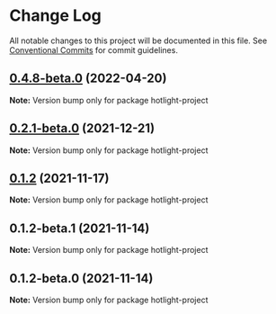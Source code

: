 # Change Log

All notable changes to this project will be documented in this file.
See [Conventional Commits](https://conventionalcommits.org) for commit guidelines.

## [0.4.8-beta.0](https://github.com/arnklint/hotlight/compare/v0.4.7...v0.4.8-beta.0) (2022-04-20)

**Note:** Version bump only for package hotlight-project





## [0.2.1-beta.0](https://github.com/arnklint/hotlight/compare/v0.2.0...v0.2.1-beta.0) (2021-12-21)

**Note:** Version bump only for package hotlight-project





## [0.1.2](https://github.com/arnklint/hotlight/compare/v0.1.2-beta.1...v0.1.2) (2021-11-17)

**Note:** Version bump only for package hotlight-project





## 0.1.2-beta.1 (2021-11-14)

**Note:** Version bump only for package hotlight-project





## 0.1.2-beta.0 (2021-11-14)

**Note:** Version bump only for package hotlight-project
